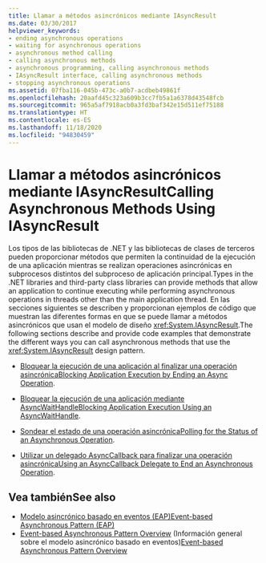 ```yaml
---
title: Llamar a métodos asincrónicos mediante IAsyncResult
ms.date: 03/30/2017
helpviewer_keywords:
- ending asynchronous operations
- waiting for asynchronous operations
- asynchronous method calling
- calling asynchronous methods
- asynchronous programming, calling asynchronous methods
- IAsyncResult interface, calling asynchronous methods
- stopping asynchronous operations
ms.assetid: 07fba116-045b-473c-a0b7-acdbeb49861f
ms.openlocfilehash: 20aafd45c323a609b3cc7fb5a1a6378d43548fcb
ms.sourcegitcommit: 965a5af7918acb0a3fd3baf342e15d511ef75188
ms.translationtype: HT
ms.contentlocale: es-ES
ms.lasthandoff: 11/18/2020
ms.locfileid: "94830459"
---
```

# <a name="calling-asynchronous-methods-using-iasyncresult"></a><span data-ttu-id="98cb3-102">Llamar a métodos asincrónicos mediante IAsyncResult</span><span class="sxs-lookup"><span data-stu-id="98cb3-102">Calling Asynchronous Methods Using IAsyncResult</span></span>

<span data-ttu-id="98cb3-103">Los tipos de las bibliotecas de .NET y las bibliotecas de clases de terceros pueden proporcionar métodos que permiten la continuidad de la ejecución de una aplicación mientras se realizan operaciones asincrónicas en subprocesos distintos del subproceso de aplicación principal.</span><span class="sxs-lookup"><span data-stu-id="98cb3-103">Types in the .NET libraries and third-party class libraries can provide methods that allow an application to continue executing while performing asynchronous operations in threads other than the main application thread.</span></span> <span data-ttu-id="98cb3-104">En las secciones siguientes se describen y proporcionan ejemplos de código que muestran las diferentes formas en que se puede llamar a métodos asincrónicos que usan el modelo de diseño <xref:System.IAsyncResult>.</span><span class="sxs-lookup"><span data-stu-id="98cb3-104">The following sections describe and provide code examples that demonstrate the different ways you can call asynchronous methods that use the <xref:System.IAsyncResult> design pattern.</span></span>  
  
- <span data-ttu-id="98cb3-105">[Bloquear la ejecución de una aplicación al finalizar una operación asincrónica](blocking-application-execution-by-ending-an-async-operation.md)</span><span class="sxs-lookup"><span data-stu-id="98cb3-105">[Blocking Application Execution by Ending an Async Operation](blocking-application-execution-by-ending-an-async-operation.md).</span></span>  
  
- <span data-ttu-id="98cb3-106">[Bloquear la ejecución de una aplicación mediante AsyncWaitHandle](blocking-application-execution-using-an-asyncwaithandle.md)</span><span class="sxs-lookup"><span data-stu-id="98cb3-106">[Blocking Application Execution Using an AsyncWaitHandle](blocking-application-execution-using-an-asyncwaithandle.md).</span></span>  
  
- <span data-ttu-id="98cb3-107">[Sondear el estado de una operación asincrónica](polling-for-the-status-of-an-asynchronous-operation.md)</span><span class="sxs-lookup"><span data-stu-id="98cb3-107">[Polling for the Status of an Asynchronous Operation](polling-for-the-status-of-an-asynchronous-operation.md).</span></span>  
  
- <span data-ttu-id="98cb3-108">[Utilizar un delegado AsyncCallback para finalizar una operación asincrónica](using-an-asynccallback-delegate-to-end-an-asynchronous-operation.md)</span><span class="sxs-lookup"><span data-stu-id="98cb3-108">[Using an AsyncCallback Delegate to End an Asynchronous Operation](using-an-asynccallback-delegate-to-end-an-asynchronous-operation.md).</span></span>  
  
## <a name="see-also"></a><span data-ttu-id="98cb3-109">Vea también</span><span class="sxs-lookup"><span data-stu-id="98cb3-109">See also</span></span>

- [<span data-ttu-id="98cb3-110">Modelo asincrónico basado en eventos (EAP)</span><span class="sxs-lookup"><span data-stu-id="98cb3-110">Event-based Asynchronous Pattern (EAP)</span></span>](event-based-asynchronous-pattern-eap.md)
- <span data-ttu-id="98cb3-111">[Event-based Asynchronous Pattern Overview](event-based-asynchronous-pattern-overview.md) (Información general sobre el modelo asincrónico basado en eventos)</span><span class="sxs-lookup"><span data-stu-id="98cb3-111">[Event-based Asynchronous Pattern Overview](event-based-asynchronous-pattern-overview.md)</span></span>
